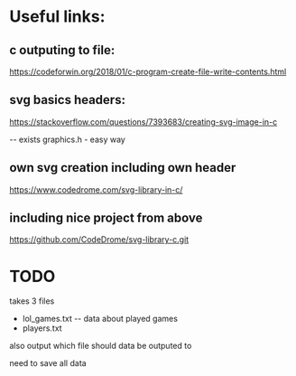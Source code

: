 # Useful links:

## c outputing to file:

https://codeforwin.org/2018/01/c-program-create-file-write-contents.html

## svg basics headers:

https://stackoverflow.com/questions/7393683/creating-svg-image-in-c

-- exists graphics.h - easy way

## own svg creation including own header

https://www.codedrome.com/svg-library-in-c/

## including nice project from above

https://github.com/CodeDrome/svg-library-c.git

# TODO

takes 3 files

- lol_games.txt
  -- data about played games
- players.txt

also output which file should data be outputed to

need to save all data
